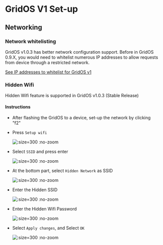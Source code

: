 # GridOS V1 Set-up

## Networking

### Network whitelisting
GridOS v1.0.3 has better network configuration support. Before in GridOS 0.9.X, you would need to whitelist numerous IP addresses to allow requests from device through a restricted network.

[See IP addresses to whitelist for GridOS v1](/general/network-requirements?id=gridos-v1)

### Hidden Wifi
Hidden Wifi feature is supported in GridOS v1.0.3 (Stable Release)

#### Instructions

  - After flashing the GridOS to a device, set-up the network by clicking "f2"

  - Press `Setup wifi`

    ![](/assets/hidden-wifi/1-setup-wifi.png ":size=300 :no-zoom")

  - Select `SSID` and press enter

    ![](/assets/hidden-wifi/2-select-ssid.png ":size=300 :no-zoom")

  - At the bottom part, select `Hidden Network` as SSID

    ![](/assets/hidden-wifi/3-select-hidden-network.png ":size=300 :no-zoom")
  
  - Enter the Hidden SSID

    ![](/assets/hidden-wifi/4-enter-hidden-ssid.png ":size=300 :no-zoom")

  - Enter the Hidden Wifi Password

    ![](/assets/hidden-wifi/5-enter-wifi-password.png ":size=300 :no-zoom")

  - Select `Apply changes`, and Select `OK`

    ![](/assets/hidden-wifi/6-apply-changes.png ":size=300 :no-zoom")
